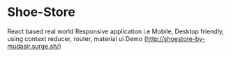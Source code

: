 # Shoe-Store
React based real world Responsive application i.e Mobile, Desktop friendly, using context reducer, router, material ui
Demo (http://shoestore-by-mudasir.surge.sh/)
